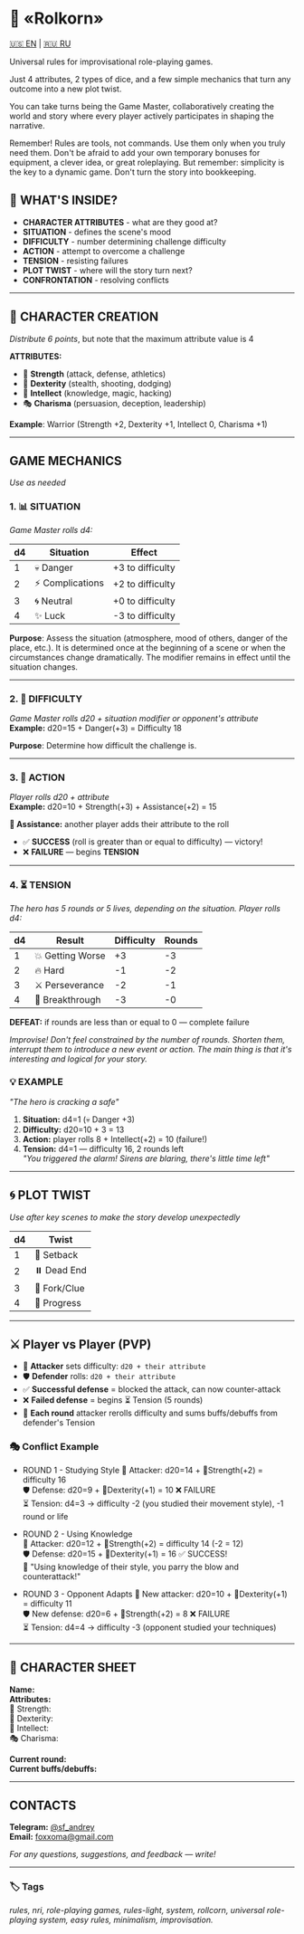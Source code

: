 # 🎲 «Rolkorn»

[🇺🇸 EN](README_EN.md) | [🇷🇺 RU](README.md)

Universal rules for improvisational role-playing games.

Just 4 attributes, 2 types of dice, and a few simple mechanics that turn any outcome into a new plot twist.

You can take turns being the Game Master, collaboratively creating the world and story where every player actively participates in shaping the narrative.

Remember! Rules are tools, not commands. Use them only when you truly need them. Don't be afraid to add your own temporary bonuses for equipment, a clever idea, or great roleplaying. But remember: simplicity is the key to a dynamic game. Don't turn the story into bookkeeping.

## 🎯 WHAT'S INSIDE?

- **CHARACTER ATTRIBUTES** - what are they good at?  
- **SITUATION** - defines the scene's mood  
- **DIFFICULTY** - number determining challenge difficulty  
- **ACTION** - attempt to overcome a challenge  
- **TENSION** - resisting failures  
- **PLOT TWIST** - where will the story turn next?  
- **CONFRONTATION** - resolving conflicts

---

## 👤 CHARACTER CREATION  
*Distribute 6 points*, but note that the maximum attribute value is 4

**ATTRIBUTES:**
- 💪 **Strength** (attack, defense, athletics)  
- 🎯 **Dexterity** (stealth, shooting, dodging)  
- 🧠 **Intellect** (knowledge, magic, hacking)  
- 🎭 **Charisma** (persuasion, deception, leadership)

**Example**: Warrior (Strength +2, Dexterity +1, Intellect 0, Charisma +1)

---

## GAME MECHANICS  
*Use as needed*

### 1. 📊 **SITUATION**  
*Game Master rolls d4:*

| d4  | Situation    | Effect         |
| --- | ------------ | -------------- |
| 1   | 💀 Danger    | +3 to difficulty |
| 2   | ⚡ Complications | +2 to difficulty |
| 3   | 🌀 Neutral   | +0 to difficulty |
| 4   | ✨ Luck      | -3 to difficulty |

**Purpose**: Assess the situation (atmosphere, mood of others, danger of the place, etc.). It is determined once at the beginning of a scene or when the circumstances change dramatically. The modifier remains in effect until the situation changes.

---

### 2. 🎯 **DIFFICULTY**  
*Game Master rolls d20 + situation modifier or opponent's attribute*  
**Example:** d20=15 + Danger(+3) = Difficulty 18

**Purpose**: Determine how difficult the challenge is.

---

### 3. 🎲 **ACTION**  
*Player rolls d20 + attribute*  
**Example:** d20=10 + Strength(+3) + Assistance(+2) = 15

**🤝 Assistance:** another player adds their attribute to the roll

- ✅ **SUCCESS** (roll is greater than or equal to difficulty) — victory!  
- ❌ **FAILURE** — begins **TENSION**

---

### 4. ⏳ **TENSION**  
*The hero has 5 rounds or 5 lives, depending on the situation.
Player rolls d4:*

| d4  | Result       | Difficulty | Rounds |
| --- | ------------ | ---------- | ------ |
| 1   | 💥 Getting Worse | +3        | -3     |
| 2   | 🔥 Hard      | -1        | -2     |
| 3   | ⚔️ Perseverance | -2        | -1     |
| 4   | 🎯 Breakthrough | -3        | -0     |

**DEFEAT:** if rounds are less than or equal to 0 — complete failure

*Improvise! Don't feel constrained by the number of rounds. Shorten them, interrupt them to introduce a new event or action. The main thing is that it's interesting and logical for your story.*

### 💡 EXAMPLE

*"The hero is cracking a safe"*  
1. **Situation:** d4=1 (💀 Danger +3)  
2. **Difficulty:** d20=10 + 3 = 13  
3. **Action:** player rolls 8 + Intellect(+2) = 10 (failure!)  
4. **Tension:** d4=1 — difficulty 16, 2 rounds left  
*"You triggered the alarm! Sirens are blaring, there's little time left"*

---

## 🌀 **PLOT TWIST**
*Use after key scenes to make the story develop unexpectedly*

| d4  | Twist            |
| --- | ---------------- |
| 1   | 🔄 Setback       |
| 2   | ⏸️ Dead End      |
| 3   | 🌱 Fork/Clue     |
| 4   | 🎯 Progress      |

---

## ⚔️ Player vs Player (PVP)

- 🎲 **Attacker** sets difficulty: `d20 + their attribute`  
- 🛡️ **Defender** rolls: `d20 + their attribute`  
- ✅ **Successful defense** = blocked the attack, can now counter-attack  
- ❌ **Failed defense** = begins ⏳ Tension (5 rounds)  
- 🔁 **Each round** attacker rerolls difficulty and sums buffs/debuffs from defender's Tension  

### 🎭 Conflict Example

- ROUND 1 - Studying Style
	🎲 Attacker: d20=14 + 💪Strength(+2) = difficulty 16  
	🛡️ Defense: d20=9 + 🎯Dexterity(+1) = 10 ❌ FAILURE  
	⏳ Tension: d4=3 → difficulty -2 (you studied their movement style), -1 round or life  

- ROUND 2 - Using Knowledge  
	🎲 Attacker: d20=12 + 💪Strength(+2) = difficulty 14 (-2 = 12)  
	🛡️ Defense: d20=15 + 🎯Dexterity(+1) = 16 ✅ SUCCESS!  
	💬 "Using knowledge of their style, you parry the blow and counterattack!"  

- ROUND 3 - Opponent Adapts
	🎲 New attacker: d20=10 + 🎯Dexterity(+1) = difficulty 11  
	🛡️ New defense: d20=6 + 💪Strength(+2) = 8 ❌ FAILURE  
	⏳ Tension: d4=4 → difficulty -3 (opponent studied your techniques)  

---

## 📝 CHARACTER SHEET

**Name:**  
**Attributes:**  
💪 Strength:  
🎯 Dexterity:  
🧠 Intellect:  
🎭 Charisma:  

**Current round:**  
**Current buffs/debuffs:**

---

## CONTACTS

**Telegram:** [@sf_andrey](https://t.me/sf_andrey)  
**Email:** foxxoma@gmail.com

*For any questions, suggestions, and feedback — write!*

---

### 🏷️ Tags
*rules, nri, role-playing games, rules-light, system, rollcorn, universal role-playing system, easy rules, minimalism, improvisation.*
